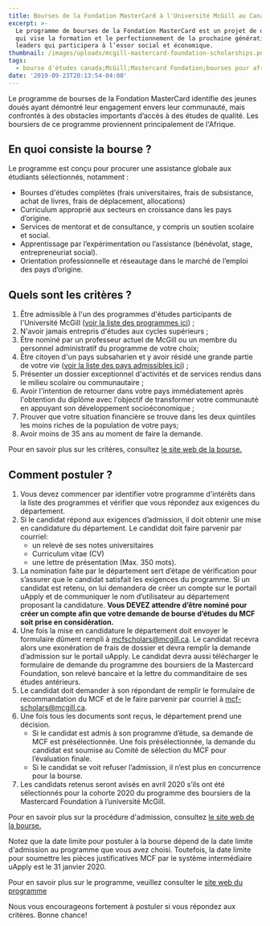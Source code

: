 ```yaml
---
title: Bourses de la Fondation MasterCard à l'Université McGill au Canada
excerpt: >-
  Le programme de bourses de la Fondation MasterCard est un projet de dix ans
  qui vise la formation et le perfectionnement de la prochaine génération de
  leaders qui participera à l’essor social et économique.
thumbnail: /images/uploads/mcgill-mastercard-foundation-scholarships.png
tags:
  - bourse d'études canada;McGill;Mastercard Fondation;bourses pour africains
date: '2019-09-23T20:13:54-04:00'
---
```

Le programme de bourses de la Fondation MasterCard identifie des jeunes doués ayant démontré leur engagement envers leur communauté, mais confrontés à des obstacles importants d’accès à des études de qualité. Les boursiers de ce programme proviennent principalement de l'Afrique.

## En quoi consiste la bourse ?

Le programme est conçu pour procurer une assistance globale aux étudiants sélectionnés, notamment :

* Bourses d'études complètes (frais universitaires, frais de subsistance, achat de livres, frais de déplacement, allocations)
* Curriculum approprié aux secteurs en croissance dans les pays d’origine.
* Services de mentorat et de consultance, y compris un soutien scolaire et social.
* Apprentissage par l’expérimentation ou l’assistance (bénévolat, stage, entrepreneuriat social).
* Orientation professionnelle et réseautage dans le marché de l’emploi des pays d’origine.

## Quels sont les critères ?

1. Être admissible à l'un des programmes d'études participants de l'Université McGill (<a href="https://www.mcgill.ca/mastercardfdn-scholars/files/mastercardfdn-scholars/liste_des_programmes_detudes_participants_2020.pdf" target="_blank" rel="noopener noreferrer">voir la liste des programmes ici</a>) ;
2. N'avoir jamais entrepris d'études aux cycles supérieurs ;
3. Être nominé par un professeur actuel de McGill ou un membre du personnel administratif du programme de votre choix;
4. Être citoyen d'un pays subsaharien et y avoir résidé une grande partie de votre vie (<a href="https://www.mcgill.ca/mastercardfdn-scholars/files/mastercardfdn-scholars/liste_des_pays_admissibles_2020.pdf" target="_blank" rel="noopener noreferrer">voir la liste des pays admissibles ici</a>) ;
5. Présenter un dossier exceptionnel d'activités et de services rendus dans le milieu scolaire ou communautaire ;
6. Avoir l'intention de retourner dans votre pays immédiatement après l'obtention du diplôme avec l'objectif de transformer votre communauté en appuyant son développement socioéconomique ;
7. Prouver que votre situation financière se trouve dans les deux quintiles les moins riches de la population de votre pays;
8. Avoir moins de 35 ans au moment de faire la demande.

Pour en savoir plus sur les critères, consultez <a href="https://www.mcgill.ca/mastercardfdn-scholars/files/mastercardfdn-scholars/programme_des_boursiers_de_la_mastercard_foundation_-_criteres_dadmissibilite_2020.pdf" target="_blank" rel="noopener noreferrer">le site web de la bourse.</a>

## Comment postuler ?

1. Vous devez commencer par identifier votre programme d'intérêts dans la liste des programmes et vérifier que vous répondez aux exigences du département.
2. Si le candidat répond aux exigences d’admission, il doit obtenir une mise en candidature du département. Le candidat doit faire parvenir par courriel:
   * un relevé de ses notes universitaires
   * Curriculum vitae (CV)
   * une lettre de présentation (Max. 350 mots).
3. La nomination faite par le département sert d’étape de vérification pour s’assurer que le candidat satisfait les exigences du programme. Si un candidat est retenu, on lui demandera de créer un compte sur le portail uApply et de communiquer le nom d’utilisateur au département proposant la candidature. **Vous DEVEZ attendre d’être nominé pour créer un compte afin que votre demande de bourse d’études du MCF soit prise en considération.**
4. Une fois la mise en candidature le département doit envoyer le formulaire dûment rempli à <a href="mailto:mcfscholars@mcgill.ca">mcfscholars@mcgill.ca</a>. Le candidat recevra alors une exonération de frais de dossier et devra remplir la demande d’admission sur le portail uApply. Le candidat devra aussi télécharger le formulaire de demande
   du programme des boursiers de la Mastercard Foundation, son relevé bancaire et la lettre du commanditaire de ses études antérieurs.
5. Le candidat doit demander à son répondant de remplir le formulaire de recommandation du MCF et de le faire parvenir par courriel à <a href="mailto:mcf-scholars@mcgill.ca">mcf-scholars@mcgill.ca</a>.
6. Une fois tous les documents sont reçus, le département prend une décision.
   * Si le candidat est admis à son programme d’étude, sa demande de MCF est présélectionnée. Une fois présélectionnée, la demande du candidat est soumise au Comité de sélection du MCF pour l’évaluation finale.
   * Si le candidat se voit refuser l’admission, il n’est plus en concurrence pour la bourse.
7. Les candidats retenus seront avisés en avril 2020 s’ils ont été sélectionnés pour la cohorte 2020 du programme des boursiers de la Mastercard Foundation à l’université McGill.

Pour en savoir plus sur la procédure d'admission, consultez <a href="https://www.mcgill.ca/mastercardfdn-scholars/files/mastercardfdn-scholars/mastercard_foundation_scholars_program_-_etape_par_etape_instructions_2020.pdf" target="_blank" rel="noopener noreferrer">le site web de la bourse.</a>

Notez que la date limite pour postuler à la bourse dépend de la date limite d'admission au programme que vous avez choisi. Toutefois, la date limite pour soumettre les pièces justificatives MCF par le système intermédiaire uApply est le 31 janvier 2020.

Pour en savoir plus sur le programme, veuillez consulter le <a href="https://www.mcgill.ca/mastercardfdn-scholars/fr/propos-du-programme/fiche-dinformation-programme-de-bourses-de-la-fondation-mastercard" target="_blank" rel="noopener noreferrer">site web du programme</a>

Nous vous encourageons fortement à postuler si vous répondez aux critères. Bonne chance!
